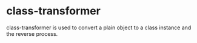 # class-transformer
class-transformer is used to convert a plain object to a class instance and the reverse process.
